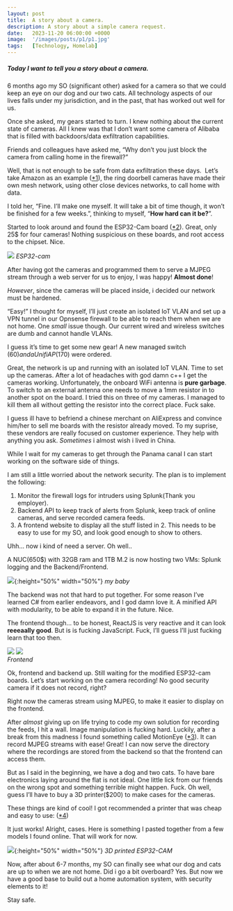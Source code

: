 ```yaml
---
layout: post
title:  A story about a camera.
description: A story about a simple camera request.
date:   2023-11-20 06:00:00 +0000
image:  '/images/posts/p1/p1.jpg'
tags:   [Technology, Homelab]
---
```


##### Today I want to tell you a story about a camera.

6 months ago my SO (significant other) asked for a camera so that we could keep an eye on our dog and our two cats. All technology aspects of our lives falls under my jurisdiction, and in the past, that has worked out well for us.

Once she asked, my gears started to turn. I knew nothing about the current state of cameras. All I knew was that I don’t want some camera of Alibaba that is filled with backdoors/data exfiltration capabilities. 

Friends and colleagues have asked me, “Why don’t you just block the camera from calling home in the firewall?”

Well, that is not enough to be safe from data exfiltration these days. 
Let’s take Amazon as an example ([*1](https://www.consumerreports.org/electronics/wireless-networking/pros-and-cons-of-amazon-sidewalk-network-plus-how-to-opt-out-a9048278100/)), the ring doorbell cameras have made their own mesh network, using other close devices networks, to call home with data.

I told her, “Fine. I’ll make one myself. It will take a bit of time though, it won’t be finished for a few weeks.”, thinking to myself, “**How hard can it be?**”.


Started to look around and found the ESP32-Cam board ([*2](https://www.amazon.com/DORHEA-Bluetooth-Development-4-75V-5-25V-Raspberry/dp/B09265G5Z4/ref=mp_s_a_1_4_maf_2?crid=25U3919D2RO9A&keywords=esp32+cam&qid=1698957287&sprefix=esp3%2Caps%2C137&sr=8-4)). Great, only 25$ for four cameras! Nothing suspicious on these boards, and root access to the chipset. Nice.

![](/images/posts/p1/ESP32-cam-mb_combined.png)
*ESP32-cam*

After having got the cameras and programmed them to serve a MJPEG stream through a web server for us to enjoy, I was happy! **Almost done**!

_However_, since the cameras will be placed inside, i decided our network must be hardened.

“Easy!” I thought for myself, I’ll just create an isolated IoT VLAN and set up a VPN tunnel in our Opnsense firewall to be able to reach them when we are not home. One _small_ issue though. Our current wired and wireless switches are dumb and cannot handle VLANs.  

I guess it’s time to get some new gear! A new managed switch ($60) and a Unifi AP ($170) were ordered.

Great, the network is up and running with an isolated IoT VLAN. Time to set up the cameras. After a lot of headaches with god damn c++ I get the cameras working. Unfortunately, the onboard WiFi antenna is **pure garbage**. To switch to an external antenna one needs to move a 1mm resistor in to another spot on the board. I tried this on three of my cameras. I managed to kill them all without getting the resistor into the correct place. Fuck sake. 

I guess ill have to befriend a chinese merchant on AliExpress and convince him/her to sell me boards with the resistor already moved. To my suprise, these vendors are really focused on customer experience. They help with anything you ask. _Sometimes_ i almost wish i lived in China. 

While I wait for my cameras to get through the Panama canal I can start working on the software side of things.

I am still a little worried about the network security. The plan is to implement the following:

1. Monitor the firewall logs for intruders using Splunk(Thank you employer).
2. Backend API to keep track of alerts from Splunk, keep track of online cameras, and serve recorded camera feeds.
3. A frontend website to display all the stuff listed in 2. This needs to be easy to use for my SO, and look good enough to show to others.

Uhh... now i kind of need a server. Oh well.. 

A NUC(650$) with 32GB ram and 1TB M.2 is now hosting two VMs: Splunk logging and the Backend/Frontend.

![](/images/posts/p1/nuc.jpg){:height="50%" width="50%"}
*my baby*

The backend was not that hard to put together. For some reason I’ve learned C# from earlier endeavors, and I god damn love it. A minified API with modularity, to be able to expand it in the future. Nice.

The frontend though… to be honest, ReactJS is very reactive and it can look **reeeaally good**. But is is fucking JavaScript. Fuck, I’ll guess I’ll just fucking learn that too then.

<div class="gallery-box">
    <div class="gallery">
        <img src="/images/posts/p1/frontend3.jpg">
        <img src="/images/posts/p1/frontend2.jpg">
    </div>
    <em>Frontend</em>
</div>

Ok, frontend and backend up. Still waiting for the modified ESP32-cam boards. Let’s start working on the camera recording! No good security camera if it does not record, right?

Right now the cameras stream using MJPEG, to make it easier to display on the frontend.

After _almost_ giving up on life trying to code my own solution for recording the feeds, I hit a wall. Image manipulation is fucking hard. Luckily, after a break from this madness I found something called MotionEye ([*3](https://github.com/motioneye-project/motioneye/tree/dev)). It can record MJPEG streams with ease! Great! I can now serve the directory where the recordings are stored from the backend so that the frontend can access them.

But as I said in the beginning, we have a dog and two cats. To have bare electronics laying around the flat is not ideal. One little lick from our friends on the wrong spot and something terrible might happen. Fuck. Oh well, guess I’ll have to buy a 3D printer($200) to make cases for the cameras.

These things are kind of cool! I got recommended a printer that was cheap and easy to use: ([*4](https://store.creality.com/eu/products/ender-3-v2-neo-3d-printer?spm=..collection_f039d777-5efa-459f-ae24-276dcb248e28.albums_1.1))

It just works! Alright, cases. Here is something I pasted together from a few models I found online. That will work for now.

![](/images/posts/p1/printedcam.jpg){:height="50%" width="50%"}
*3D printed ESP32-CAM*

Now, after about 6-7 months, my SO can finally see what our dog and cats are up to when we are not home. Did i go a bit overboard? Yes. But now we have a good base to build out a home automation system, with security elements to it!

Stay safe.